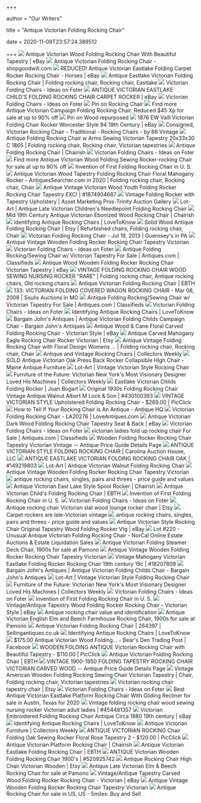 +++
        
author = "Our Writers"
        
title = "Antique Victorian Folding Rocking Chair"
        
date = 2020-11-09T23:57:24.389512
        
+++
[ ![](https://i.ebayimg.com/images/g/tuAAAOSwU1FaCQaM/s-l400.jpg)](https://i.ebayimg.com/images/g/tuAAAOSwU1FaCQaM/s-l400.jpg) Antique Victorian Wood Folding Rocking Chair With Beautiful Tapestry | eBay
[ ![](http://sgwmscdnimages.azureedge.net/81/11-30-2019/64136243074228sgsa.JPG)](http://sgwmscdnimages.azureedge.net/81/11-30-2019/64136243074228sgsa.JPG) Antique Victorian Folding Rocking Chair - shopgoodwill.com
[ ![](https://i.ebayimg.com/images/g/z-kAAOSwE0JY-sln/s-l400.jpg)](https://i.ebayimg.com/images/g/z-kAAOSwE0JY-sln/s-l400.jpg) REDUCED! Antique Victorian Eastlake Folding Carpet Rocker Rocking Chair -  Horses | eBay
[ ![](https://i.pinimg.com/originals/d2/e9/2a/d2e92afc34ef296c654239b8bb483ed7.jpg)](https://i.pinimg.com/originals/d2/e9/2a/d2e92afc34ef296c654239b8bb483ed7.jpg) Antique Eastlake Victorian Folding Rocking Chair | Folding rocking chair, Rocking  chair, Eastlake
[ ![](https://foter.com/photos/244/antique-victorian-wood-folding-rocking-chair-antique-is-a-bit-of-an-overstatement-seeing-it-bears-a-label-about-how-much-used-etc-it-is-the-spitting-image-of-one-i-bought-new-for-10-00-in-a-furniture.jpg?s=ts3)](https://foter.com/photos/244/antique-victorian-wood-folding-rocking-chair-antique-is-a-bit-of-an-overstatement-seeing-it-bears-a-label-about-how-much-used-etc-it-is-the-spitting-image-of-one-i-bought-new-for-10-00-in-a-furniture.jpg?s=ts3) Victorian Folding Chairs - Ideas on Foter
[ ![](https://i.ebayimg.com/images/g/y-YAAOSw2x1XKryR/s-l400.jpg)](https://i.ebayimg.com/images/g/y-YAAOSw2x1XKryR/s-l400.jpg) ANTIQUE VICTORIAN EASTLAKE CHILD'S FOLDING ROCKING CHAIR CARPET ROCKER |  eBay
[ ![](https://foter.com/photos/title/victorian-folding-chairs.jpg)](https://foter.com/photos/title/victorian-folding-chairs.jpg) Victorian Folding Chairs - Ideas on Foter
[ ![](https://i.pinimg.com/600x315/0b/17/4e/0b174e2753aa96e5e68c2f9eeab8b3c9.jpg)](https://i.pinimg.com/600x315/0b/17/4e/0b174e2753aa96e5e68c2f9eeab8b3c9.jpg) Pin on Rocking Chair
[ ![](https://pixl.varagesale.com/http://s3.amazonaws.com/hopshop-image-store-production/34008515/b58468309ab81839797125ed9e2a8751.jpg?_ver=large_uploader_thumbnail&w=640&h=640&fit=crop&s=ed6730f6b5e4648f64c4e85a81a7de39)](https://pixl.varagesale.com/http://s3.amazonaws.com/hopshop-image-store-production/34008515/b58468309ab81839797125ed9e2a8751.jpg?_ver=large_uploader_thumbnail&w=640&h=640&fit=crop&s=ed6730f6b5e4648f64c4e85a81a7de39) Find more Antique Victorian Campaign Folding Rocking Chair. Reduced $45 Xp  for sale at up to 90% off
[ ![](https://i.pinimg.com/originals/76/1b/1c/761b1c5ae97c1530c9621c8e02bf2bd3.jpg)](https://i.pinimg.com/originals/76/1b/1c/761b1c5ae97c1530c9621c8e02bf2bd3.jpg) Pin on Wood repurposed
[ ![](https://i.ebayimg.com/images/g/aJEAAOSwlLlcD84j/s-l400.jpg)](https://i.ebayimg.com/images/g/aJEAAOSwlLlcD84j/s-l400.jpg) 1876 EW Vaill Victorian Folding Chair Rocker Worcester Style 94 19th  Century | eBay
[ ![](https://st.hzcdn.com/simgs/eba1dcf30ac7a61a_4-1702/home-design.jpg)](https://st.hzcdn.com/simgs/eba1dcf30ac7a61a_4-1702/home-design.jpg) Consigned, Victorian Rocking Chair - Traditional - Rocking Chairs - by 86  Vintage
[ ![](https://i.pinimg.com/originals/bc/d3/d7/bcd3d74e36980d9951d6adb2072f469b.jpg)](https://i.pinimg.com/originals/bc/d3/d7/bcd3d74e36980d9951d6adb2072f469b.jpg) Antique Folding Rocking Chair w Arms Sewing Victorian Tapestry 20x33x30 C  1865 | Folding rocking chair, Rocking chair, Victorian tapestries
[ ![](https://chairish-prod.freetls.fastly.net/image/product/sized/d58bd67f-0a0f-4876-8e3c-c7a13a543330/antique-folding-rocking-chair-0033?aspect=fit&height=1600&width=1600)](https://chairish-prod.freetls.fastly.net/image/product/sized/d58bd67f-0a0f-4876-8e3c-c7a13a543330/antique-folding-rocking-chair-0033?aspect=fit&height=1600&width=1600) Antique Folding Rocking Chair | Chairish
[ ![](https://foter.com/photos/244/victorian-folding-tapestry-chair.jpg?s=pi)](https://foter.com/photos/244/victorian-folding-tapestry-chair.jpg?s=pi) Victorian Folding Chairs - Ideas on Foter
[ ![](https://pixl.varagesale.com/http://s3.amazonaws.com/hopshop-image-store-production/141923748/15d64a625447fefa655e61a9656e8d47.jpg?_ver=large_uploader_thumbnail&w=640&h=640&fit=crop&s=ac6b8ab1f0f524e4efe2bbe08d33aac5)](https://pixl.varagesale.com/http://s3.amazonaws.com/hopshop-image-store-production/141923748/15d64a625447fefa655e61a9656e8d47.jpg?_ver=large_uploader_thumbnail&w=640&h=640&fit=crop&s=ac6b8ab1f0f524e4efe2bbe08d33aac5) Find more Antique Victorian Wood Folding Sewing Rocker-rocking Chair for  sale at up to 90% off
[ ![](http://www.jcollignon.com/images/collignon%20chair5.jpg)](http://www.jcollignon.com/images/collignon%20chair5.jpg) Invention of First Folding Rocking Chair in U. S.
[ ![](https://i.pinimg.com/originals/a4/7c/66/a47c6634324ea68aa201359a53953173.png)](https://i.pinimg.com/originals/a4/7c/66/a47c6634324ea68aa201359a53953173.png) Antique Victorian Wood Tapestry Folding Rocking Chair Floral Mahogany Rocker  - AntiquesSearcher.com in 2020 | Folding rocking chair, Rocking chair, Chair
[ ![](https://thumbs.worthpoint.com/zoom/images2/1/0617/29/antique-vintage-victorian-wood-youth_1_e214d51c00e5b06509d72f5f9114197d.jpg)](https://thumbs.worthpoint.com/zoom/images2/1/0617/29/antique-vintage-victorian-wood-youth_1_e214d51c00e5b06509d72f5f9114197d.jpg) Antique Vintage Victorian Wood Youth Folding Rocker Rocking Chair Tapestry  EXC! | #1874904687
[ ![](https://media.sandhills.com/img.axd?id=4159414505&wid=&p=&ext=&w=0&h=0&t=&lp=&c=True&wt=False&sz=Max&rt=0&checksum=BbChRLVIN72kVDHncshvRoseJSImZT4j)](https://media.sandhills.com/img.axd?id=4159414505&wid=&p=&ext=&w=0&h=0&t=&lp=&c=True&wt=False&sz=Max&rt=0&checksum=BbChRLVIN72kVDHncshvRoseJSImZT4j) Vintage Folding Rocker with Tapestry Upholstery | Asset Marketing  Pros-Trinity Auction Gallery
[ ![](https://static1.lot-art.com/public/upl/8/Antique-Late-Victorian-Childrens-Needlepoint-Folding-Rocking-Chair_1567403109_5894.jpg)](https://static1.lot-art.com/public/upl/8/Antique-Late-Victorian-Childrens-Needlepoint-Folding-Rocking-Chair_1567403109_5894.jpg) Lot-Art | Antique Late Victorian Children's Needlepoint Folding Rocking  Chair
[ ![](https://chairish-prod.freetls.fastly.net/image/product/master/5fa3884d-a43b-4ca1-9c07-c7f59595ebff/mid-19th-century-antique-victorian-ebonized-wood-rocking-chair-6200)](https://chairish-prod.freetls.fastly.net/image/product/master/5fa3884d-a43b-4ca1-9c07-c7f59595ebff/mid-19th-century-antique-victorian-ebonized-wood-rocking-chair-6200) Mid 19th Century Antique Victorian Ebonized Wood Rocking Chair | Chairish
[ ![](https://cf.ltkcdn.net/antiques/images/std/263706-400x400-folding-rocking-chair.png)](https://cf.ltkcdn.net/antiques/images/std/263706-400x400-folding-rocking-chair.png) Identifying Antique Rocking Chairs | LoveToKnow
[ ![](https://i.pinimg.com/originals/9d/ee/df/9deedf77f4512231f9980a3b01ae8c36.jpg)](https://i.pinimg.com/originals/9d/ee/df/9deedf77f4512231f9980a3b01ae8c36.jpg) Solid Wood Antique Folding Rocking Chair | Etsy | Refurbished chairs, Folding  rocking chair, Chair
[ ![](https://p1.liveauctioneers.com/663/42095/18330911_1_x.jpg?auto=webp&format=pjpg&version=1371261608&width=512)](https://p1.liveauctioneers.com/663/42095/18330911_1_x.jpg?auto=webp&format=pjpg&version=1371261608&width=512) Victorian Folding Rocking Chair - Jul 19, 2013 | Guernsey's in PA
[ ![](http://ancientpoint.com/imgs/a/l/b/x/w/antique_vintage_wooden_folding_rocker_rocking_chair_tapestry_victorian_2_lgw.jpg)](http://ancientpoint.com/imgs/a/l/b/x/w/antique_vintage_wooden_folding_rocker_rocking_chair_tapestry_victorian_2_lgw.jpg) Antique Vintage Wooden Folding Rocker Rocking Chair Tapestry Victorian
[ ![](https://foter.com/photos/268/antique-victorian-rocking-chair-rocker-folding-gothic-faux-bamboo.jpg?s=pi)](https://foter.com/photos/268/antique-victorian-rocking-chair-rocker-folding-gothic-faux-bamboo.jpg?s=pi) Victorian Folding Chairs - Ideas on Foter
[ ![](http://www.antiques.com/vendor_item_images/ori_9554_2129335069_1149050_IMG_1649.jpg)](http://www.antiques.com/vendor_item_images/ori_9554_2129335069_1149050_IMG_1649.jpg) Antique Folding Rocking/Sewing Chair w/ Victorian Tapestry For Sale |  Antiques.com | Classifieds
[ ![](https://i.ebayimg.com/images/g/OrcAAOSwsVZeTZbv/s-l300.jpg)](https://i.ebayimg.com/images/g/OrcAAOSwsVZeTZbv/s-l300.jpg) Antique Wood Wooden Folding Rocker Rocking Chair Victorian Tapestry | eBay
[ ![](https://i.pinimg.com/170x/e7/be/7f/e7be7f80f9579133d24cb883de2a7d3e--vintage-rocking-chair-vintage-chairs.jpg)](https://i.pinimg.com/170x/e7/be/7f/e7be7f80f9579133d24cb883de2a7d3e--vintage-rocking-chair-vintage-chairs.jpg) VINTAGE FOLDING ROCKING CHAIR WOOD SEWING NURSING ROCKER "RARE" | Folding  rocking chair, Antique rocking chairs, Old rocking chairs
[ ![](https://ebth-com-production.imgix.net/2017/10/24/20/57/09/f36acd7e-a7c9-4f79-9e78-59478e053309/KDH_1311.jpg?ixlib=rb-3.1.0&w=880&h=880&fit=crop&crop=&auto=format)](https://ebth-com-production.imgix.net/2017/10/24/20/57/09/f36acd7e-a7c9-4f79-9e78-59478e053309/KDH_1311.jpg?ixlib=rb-3.1.0&w=880&h=880&fit=crop&crop=&auto=format) Antique Victorian Folding Rocking Chair | EBTH
[ ![](https://p1.liveauctioneers.com/171/15267/4975779_1_x.jpg?auto=webp&format=pjpg&version=1204231034&width=512)](https://p1.liveauctioneers.com/171/15267/4975779_1_x.jpg?auto=webp&format=pjpg&version=1204231034&width=512) 133: VICTORIAN FOLDING COVERED WAGON ROCKING CHAIR - Mar 08, 2008 | Soulis  Auctions in MO
[ ![](http://www.antiques.com/vendor_item_images/ori_9554_705032875_1149050_IMG_1652.jpg)](http://www.antiques.com/vendor_item_images/ori_9554_705032875_1149050_IMG_1652.jpg) Antique Folding Rocking/Sewing Chair w/ Victorian Tapestry For Sale |  Antiques.com | Classifieds
[ ![](https://foter.com/photos/244/victorian-folding-chairs-13.jpg?s=ts3)](https://foter.com/photos/244/victorian-folding-chairs-13.jpg?s=ts3) Victorian Folding Chairs - Ideas on Foter
[ ![](https://cf.ltkcdn.net/antiques/images/std/263672-699x450-identifying-antique-rocking-chairs.jpg)](https://cf.ltkcdn.net/antiques/images/std/263672-699x450-identifying-antique-rocking-chairs.jpg) Identifying Antique Rocking Chairs | LoveToKnow
[ ![](https://www.bargainjohn.com/wp-content/uploads/2015/01/W666CChildsChair.jpg)](https://www.bargainjohn.com/wp-content/uploads/2015/01/W666CChildsChair.jpg) Bargain John's Antiques | Antique Victorian Folding Childs Campaign Chair -  Bargain John's Antiques
[ ![](https://i.ebayimg.com/images/g/EFAAAOSwa29elYod/s-l300.jpg)](https://i.ebayimg.com/images/g/EFAAAOSwa29elYod/s-l300.jpg) Antique Wood & Cane Floral Carved Folding Rocking Chair - Victorian Style |  eBay
[ ![](https://i.etsystatic.com/10301319/r/il/55fe05/1396014663/il_570xN.1396014663_9gws.jpg)](https://i.etsystatic.com/10301319/r/il/55fe05/1396014663/il_570xN.1396014663_9gws.jpg) Antique Carved Mahogany Eagle Rocking Chair Rocker Victorian | Etsy
[ ![](https://i.pinimg.com/originals/b7/11/f8/b711f836f71ed261f0e5481b219b02e4.jpg)](https://i.pinimg.com/originals/b7/11/f8/b711f836f71ed261f0e5481b219b02e4.jpg) Antique Vintage Folding Rocking Chair with Floral Design Womens ... | Folding  rocking chair, Rocking chair, Chair
[ ![](https://d3h6k4kfl8m9p0.cloudfront.net/stories/6SdvUm6fpHoFLp4ai0s5aw-small.jpg)](https://d3h6k4kfl8m9p0.cloudfront.net/stories/6SdvUm6fpHoFLp4ai0s5aw-small.jpg) Antique and Vintage Rocking Chairs | Collectors Weekly
[ ![](https://cdn10.bigcommerce.com/s-3u92md1/products/486/images/4061/16176_2__96202.1559312599.1280.1280.JPG?c=2)](https://cdn10.bigcommerce.com/s-3u92md1/products/486/images/4061/16176_2__96202.1559312599.1280.1280.JPG?c=2) SOLD Antique Victorian Oak Press Back Rocker Collapsible High Chair - Maine  Antique Furniture
[ ![](https://static1.lot-art.com/public/upl/88/Vintage-Victorian-Style-Rocking-Chair_1567245484_8791.jpg)](https://static1.lot-art.com/public/upl/88/Vintage-Victorian-Style-Rocking-Chair_1567245484_8791.jpg) Lot-Art | Vintage Victorian Style Rocking Chair
[ ![](https://www.collectorsweekly.com/uploads/2017/06/08001739/lead-chair.jpg)](https://www.collectorsweekly.com/uploads/2017/06/08001739/lead-chair.jpg) Furniture of the Future: Victorian New York's Most Visionary Designer Loved  His Machines | Collectors Weekly
[ ![](https://cdn.joanbogart.com/productImages/457a.jpg)](https://cdn.joanbogart.com/productImages/457a.jpg) Eastlake Victorian Childs Folding Rocker | Joan Bogart
[ ![](https://thumbs.worthpoint.com/zoom/images1/1/0413/03/original-1930s-folding-rocking-chair_1_69c64ed168bb7dcd4800d85edfa7fccc.jpg)](https://thumbs.worthpoint.com/zoom/images1/1/0413/03/original-1930s-folding-rocking-chair_1_69c64ed168bb7dcd4800d85edfa7fccc.jpg) Original 1930s Folding Rocking Chair Vintage Antique Walnut Albert M Lock &  Son | #430100393
[ ![](https://www.picclickimg.com/d/l400/pict/254608385864_/Antique-Victorian-Style-Folding-Rocking-Chair.jpg)](https://www.picclickimg.com/d/l400/pict/254608385864_/Antique-Victorian-Style-Folding-Rocking-Chair.jpg) VINTAGE VICTORIAN STYLE Upholstered Folding Rocking Chair - $269.00 |  PicClick
[ ![](https://www.antique-hq.com/wp-content/uploads/2018/10/Hitchcock-and-Windsor-Rocking-Chairs-1.jpg)](https://www.antique-hq.com/wp-content/uploads/2018/10/Hitchcock-and-Windsor-Rocking-Chairs-1.jpg) How to Tell If Your Rocking Chair is An Antique - Antique HQ
[ ![](https://d2wbzw6bnum9uw.cloudfront.net/media/images/d000178/items/20276/dsc_0037.jpg)](https://d2wbzw6bnum9uw.cloudfront.net/media/images/d000178/items/20276/dsc_0037.jpg) Victorian Folding Rocking Chair - LA20276 | LoveAntiques.com
[ ![](https://i.ebayimg.com/images/g/87sAAOSwodlatq0k/s-l300.jpg)](https://i.ebayimg.com/images/g/87sAAOSwodlatq0k/s-l300.jpg) Antique Victorian Dark Wood Folding Rocking Chair Tapestry Seat & Back |  eBay
[ ![](https://foter.com/photos/268/365-antique-victorian-folding-rocking-chair-1.jpg?s=pi)](https://foter.com/photos/268/365-antique-victorian-folding-rocking-chair-1.jpg?s=pi) Victorian Folding Chairs - Ideas on Foter
[ ![](http://www.antiques.com/vendor_item_images/ori_4149_1415307257_1133469_antique_folding_chair_003.jpg)](http://www.antiques.com/vendor_item_images/ori_4149_1415307257_1133469_antique_folding_chair_003.jpg) victorian ladies fold up rocking chair For Sale | Antiques.com | Classifieds
[ ![](https://www.antiquesnavigator.com/archive/2018/07/08/113119024584.jpg)](https://www.antiquesnavigator.com/archive/2018/07/08/113119024584.jpg) Wooden Folding Rocker Rocking Chair Tapestry Victorian Vintage -- Antique  Price Guide Details Page
[ ![](https://media.sandhills.com/img.axd?id=6045925075&wid=&p=&ext=&w=0&h=0&t=&lp=&c=True&wt=False&sz=Max&rt=0&checksum=MfO2qZlnKHt97aUSW7SQvCQs0IeZJfe0)](https://media.sandhills.com/img.axd?id=6045925075&wid=&p=&ext=&w=0&h=0&t=&lp=&c=True&wt=False&sz=Max&rt=0&checksum=MfO2qZlnKHt97aUSW7SQvCQs0IeZJfe0) ANTIQUE VICTORIAN STYLE FOLDING ROCKING CHAIR | Carolina Auction House, LLC
[ ![](https://thumbs.worthpoint.com/zoom/images1/1/0411/25/antique-eastlake-victorian-folding_1_6c074b2ab858c7571244048810b3aa2a.jpg)](https://thumbs.worthpoint.com/zoom/images1/1/0411/25/antique-eastlake-victorian-folding_1_6c074b2ab858c7571244048810b3aa2a.jpg) ANTIQUE EASTLAKE VICTORIAN FOLDING ROCKING CHAIR OAK | #149219803
[ ![](https://static1.lot-art.com/public/upl/56/Antique-Victorian-Walnut-Folding-Rocking-Chair_1567165686_7620.jpg)](https://static1.lot-art.com/public/upl/56/Antique-Victorian-Walnut-Folding-Rocking-Chair_1567165686_7620.jpg) Lot-Art | Antique Victorian Walnut Folding Rocking Chair
[ ![](http://ancientpoint.com/imgs/a/l/b/x/w/antique_vintage_wooden_folding_rocker_rocking_chair_tapestry_victorian_9_lgw.jpg)](http://ancientpoint.com/imgs/a/l/b/x/w/antique_vintage_wooden_folding_rocker_rocking_chair_tapestry_victorian_9_lgw.jpg) Antique Vintage Wooden Folding Rocker Rocking Chair Tapestry Victorian
[ ![](https://img.carters.com.au/300x300/67bb0cd4f10fea5186abff51f0dae58a.jpg)](https://img.carters.com.au/300x300/67bb0cd4f10fea5186abff51f0dae58a.jpg) antique rocking chairs, singles, pairs and threes - price guide and values
[ ![](https://chairish-prod.freetls.fastly.net/image/product/master/9c6eae18-cafd-41f3-9a87-04f13aa79229/antique-victorian-east-lake-style-spool-rocker-4317)](https://chairish-prod.freetls.fastly.net/image/product/master/9c6eae18-cafd-41f3-9a87-04f13aa79229/antique-victorian-east-lake-style-spool-rocker-4317) Antique Victorian East Lake Style Spool Rocker | Chairish
[ ![](https://ebth-com-production.imgix.net/2018/03/27/19/41/45/f2c8553c-20d9-4a86-8979-c2e7128dd49f/EMC_8899.JPG?ixlib=rb-3.1.0&w=880&h=880&fit=crop&crop=&auto=format)](https://ebth-com-production.imgix.net/2018/03/27/19/41/45/f2c8553c-20d9-4a86-8979-c2e7128dd49f/EMC_8899.JPG?ixlib=rb-3.1.0&w=880&h=880&fit=crop&crop=&auto=format) Antique Victorian Child's Folding Rocking Chair | EBTH
[ ![](http://www.jcollignon.com/images/mychair.jpg)](http://www.jcollignon.com/images/mychair.jpg) Invention of First Folding Rocking Chair in U. S.
[ ![](https://foter.com/photos/244/victorian-folding-chairs-10.jpg?s=pi)](https://foter.com/photos/244/victorian-folding-chairs-10.jpg?s=pi) Victorian Folding Chairs - Ideas on Foter
[ ![](https://i.etsystatic.com/6130739/r/il/09e3c7/1234201784/il_570xN.1234201784_2942.jpg)](https://i.etsystatic.com/6130739/r/il/09e3c7/1234201784/il_570xN.1234201784_2942.jpg) Antique rocking chair Victorian slat wood lounge rocker chair | Etsy
[ ![](https://www.dailyherald.com/storyimage/DA/20160925/entlife/160929385/AR/0/AR-160929385.jpg&updated=201609231537&MaxW=900&maxH=900&noborder&Q=80)](https://www.dailyherald.com/storyimage/DA/20160925/entlife/160929385/AR/0/AR-160929385.jpg&updated=201609231537&MaxW=900&maxH=900&noborder&Q=80) Carpet rockers are late-Victorian vintage
[ ![](https://img.carters.com.au/300x300/cb3c4353bb7c79abf5501dc3f0eb3059.jpg)](https://img.carters.com.au/300x300/cb3c4353bb7c79abf5501dc3f0eb3059.jpg) antique rocking chairs, singles, pairs and threes - price guide and values
[ ![](https://i.ebayimg.com/images/g/NTwAAOSwoGpfDOWs/s-l400.jpg)](https://i.ebayimg.com/images/g/NTwAAOSwoGpfDOWs/s-l400.jpg) Antique Victorian Style Rocking Chair Original Tapestry Wood Folding Rocker  Vtg | eBay
[ ![](https://xpert.b-cdn.net/norcalonlineauctions/236/7598-94776.jpg)](https://xpert.b-cdn.net/norcalonlineauctions/236/7598-94776.jpg) Lot #220 - Unusual Antique Victorian Folding Rocking Chair - NorCal Online  Estate Auctions & Estate Liquidation Sales
[ ![](https://cdn20.pamono.com/p/g/7/0/703465_xoxb7k6v33/antique-victorian-folding-steamer-deck-chair-1900s-1.jpg)](https://cdn20.pamono.com/p/g/7/0/703465_xoxb7k6v33/antique-victorian-folding-steamer-deck-chair-1900s-1.jpg) Antique Victorian Folding Steamer Deck Chair, 1900s for sale at Pamono
[ ![](http://ancientpoint.com/imgs/a/l/b/x/w/antique_vintage_wooden_folding_rocker_rocking_chair_tapestry_victorian_5_lgw.jpg)](http://ancientpoint.com/imgs/a/l/b/x/w/antique_vintage_wooden_folding_rocker_rocking_chair_tapestry_victorian_5_lgw.jpg) Antique Vintage Wooden Folding Rocker Rocking Chair Tapestry Victorian
[ ![](https://thumbs.worthpoint.com/wpimages/images/images1/2/0703/27/2_7a4513c5c88574af8c4aedf2d457c2c4.jpg)](https://thumbs.worthpoint.com/wpimages/images/images1/2/0703/27/2_7a4513c5c88574af8c4aedf2d457c2c4.jpg) Vintage Mahogany Victorian Eastlake Folding Rocker Rocking Chair 19th  century 19c | #18207809
[ ![](https://www.bargainjohn.com/wp-content/uploads/2017/05/W378CChair.jpg)](https://www.bargainjohn.com/wp-content/uploads/2017/05/W378CChair.jpg) Bargain John's Antiques | Antique Victorian Folding Childs Chair - Bargain  John's Antiques
[ ![](https://static1.lot-art.com/public/upl/76/18dal111m076-vintage_victorian_style-09.5.18-ebth_1567317559_3817-thumb.jpg)](https://static1.lot-art.com/public/upl/76/18dal111m076-vintage_victorian_style-09.5.18-ebth_1567317559_3817-thumb.jpg) Lot-Art | Vintage Victorian Style Folding Rocking Chair
[ ![](https://d3h6k4kfl8m9p0.cloudfront.net/uploads/2017/06/07105942/bk-museum-side-chairs.jpg)](https://d3h6k4kfl8m9p0.cloudfront.net/uploads/2017/06/07105942/bk-museum-side-chairs.jpg) Furniture of the Future: Victorian New York's Most Visionary Designer Loved  His Machines | Collectors Weekly
[ ![](https://foter.com/photos/236/victorian-folding-chair-antique-tapestry.jpg?s=pi)](https://foter.com/photos/236/victorian-folding-chair-antique-tapestry.jpg?s=pi) Victorian Folding Chairs - Ideas on Foter
[ ![](http://www.jcollignon.com/images/poster.gif)](http://www.jcollignon.com/images/poster.gif) Invention of First Folding Rocking Chair in U. S.
[ ![](https://i.ebayimg.com/images/g/6wcAAOSwpMNeuE9h/s-l300.jpg)](https://i.ebayimg.com/images/g/6wcAAOSwpMNeuE9h/s-l300.jpg) Vintage/Antique Tapestry Wood Folding Rocker Rocking Chair - Victorian  Style | eBay
[ ![](https://i.imgur.com/r8oGqMN.jpg)](https://i.imgur.com/r8oGqMN.jpg) Antique rocking chair value and identification
[ ![](https://cdn20.pamono.com/p/g/7/3/736078_3mrytshspu/antique-victorian-english-elm-and-beech-farmhouse-rocking-chair-1900s-5.jpg)](https://cdn20.pamono.com/p/g/7/3/736078_3mrytshspu/antique-victorian-english-elm-and-beech-farmhouse-rocking-chair-1900s-5.jpg) Antique Victorian English Elm and Beech Farmhouse Rocking Chair, 1900s for  sale at Pamono
[ ![](https://www.sellingantiques.co.uk/photosnew/dealer_somersetantiques/dealer_somersetantiques_full_1392334321641-9975950429.jpg)](https://www.sellingantiques.co.uk/photosnew/dealer_somersetantiques/dealer_somersetantiques_full_1392334321641-9975950429.jpg) Antique Victorian Folding Rocking Chair | 264397 | Sellingantiques.co.uk
[ ![](https://cf.ltkcdn.net/antiques/images/std/263674-400x400-Einar_Heiberg_Boston_Rocker-1938.jpg)](https://cf.ltkcdn.net/antiques/images/std/263674-400x400-Einar_Heiberg_Boston_Rocker-1938.jpg) Identifying Antique Rocking Chairs | LoveToKnow
[ ![](https://lookaside.fbsbx.com/lookaside/crawler/media/?media_id=454667761723617)](https://lookaside.fbsbx.com/lookaside/crawler/media/?media_id=454667761723617) $175.00 Antique Victorian Wood Folding... - Bear's Den Trading Post |  Facebook
[ ![](https://www.picclickimg.com/d/l400/pict/193083061973_/Vintage-Covered-Wooden-Folding-Rocker-Rocking-Chair-Tapestry.jpg)](https://www.picclickimg.com/d/l400/pict/193083061973_/Vintage-Covered-Wooden-Folding-Rocker-Rocking-Chair-Tapestry.jpg) WOODEN FOLDING ANTIQUE Victorian Rocking Chair with Beautiful Tapestry -  $110.00 | PicClick
[ ![](https://ebth-com-production.imgix.net/2016/11/07/22/53/09/7090128f-1742-49a8-bc59-8fb6a1dd705a/LAX149-7103.jpg?ixlib=rb-3.1.0&w=880&h=880&fit=crop&crop=&auto=format)](https://ebth-com-production.imgix.net/2016/11/07/22/53/09/7090128f-1742-49a8-bc59-8fb6a1dd705a/LAX149-7103.jpg?ixlib=rb-3.1.0&w=880&h=880&fit=crop&crop=&auto=format) Antique Victorian Folding Rocking Chair | EBTH
[ ![](https://www.antiquesnavigator.com/archive/2015/10/31/301778384033.jpg)](https://www.antiquesnavigator.com/archive/2015/10/31/301778384033.jpg) VINTAGE 1900-1950 FOLDING TAPESTRY ROCKING CHAIR VICTORIAN CARVED WOOD --  Antique Price Guide Details Page
[ ![](https://i.pinimg.com/originals/fd/c9/a3/fdc9a34234ac7f0fa328e92f98e9ce65.jpg)](https://i.pinimg.com/originals/fd/c9/a3/fdc9a34234ac7f0fa328e92f98e9ce65.jpg) Vintage American Wooden Folding Rocking Sewing Chair Victorian Tapestry |  Chair, Folding rocking chair, Victorian tapestries
[ ![](https://i.etsystatic.com/6130739/r/il/a2f85f/1149285284/il_570xN.1149285284_dn2p.jpg)](https://i.etsystatic.com/6130739/r/il/a2f85f/1149285284/il_570xN.1149285284_dn2p.jpg) Victorian rocking chair tapestry chair | Etsy
[ ![](https://foter.com/photos/206/antique-rocking-chair-ca-early-1900s.jpg?s=ts3)](https://foter.com/photos/206/antique-rocking-chair-ca-early-1900s.jpg?s=ts3) Victorian Folding Chairs - Ideas on Foter
[ ![](https://pixl.varagesale.com/http://s3.amazonaws.com/hopshop-image-store-production/139156886/c68fb6448cf347edf60ea09e3c8e2fd5.jpg?_ver=large&w=1500&h=1500&fit=max&s=0735716b02d2f0469f80574f1a1f66b2)](https://pixl.varagesale.com/http://s3.amazonaws.com/hopshop-image-store-production/139156886/c68fb6448cf347edf60ea09e3c8e2fd5.jpg?_ver=large&w=1500&h=1500&fit=max&s=0735716b02d2f0469f80574f1a1f66b2) Best Antique Victorian Eastlake Platform Rocking Chair With Gliding  Recliner for sale in Austin, Texas for 2020
[ ![](https://thumbs.worthpoint.com/zoom/images1/1/0613/05/vintage-folding-rocking-chair-wood_1_54bd5455ac49668c02083ab964fbc9b8.jpg)](https://thumbs.worthpoint.com/zoom/images1/1/0613/05/vintage-folding-rocking-chair-wood_1_54bd5455ac49668c02083ab964fbc9b8.jpg) Vintage folding rocking chair wood sewing nursing rocker Victorian adult  ladies | #454481357
[ ![](https://i.ebayimg.com/images/g/ZpYAAOSwhiZadjX4/s-l300.jpg)](https://i.ebayimg.com/images/g/ZpYAAOSwhiZadjX4/s-l300.jpg) Victorian Embroidered Folding Rocking Chair Antique Circa 1880 19th century  | eBay
[ ![](https://cf.ltkcdn.net/antiques/images/std/263703-400x400-Platform_Rocke_1940.jpg)](https://cf.ltkcdn.net/antiques/images/std/263703-400x400-Platform_Rocke_1940.jpg) Identifying Antique Rocking Chairs | LoveToKnow
[ ![](https://d3h6k4kfl8m9p0.cloudfront.net/stories/0FdwtQV9elBUiFtAQDgwKw-small.jpg)](https://d3h6k4kfl8m9p0.cloudfront.net/stories/0FdwtQV9elBUiFtAQDgwKw-small.jpg) Antique Victorian Furniture | Collectors Weekly
[ ![](https://www.picclickimg.com/d/l400/pict/264161816180_/Vintage-Victorian-Folding-Rocking-Chair-Antique-19th-century.jpg)](https://www.picclickimg.com/d/l400/pict/264161816180_/Vintage-Victorian-Folding-Rocking-Chair-Antique-19th-century.jpg) ANTIQUE VICTORIAN ROCKING Chair Folding Oak Sewing Rocker Floral Rose  Tapestry 2 - $120.00 | PicClick
[ ![](https://chairish-prod.freetls.fastly.net/image/product/sized/f1f0697d-57f0-4c11-b89a-8e7df07cf8ce/antique-victorian-platform-rocking-chair-7749?aspect=fit&width=640&height=640)](https://chairish-prod.freetls.fastly.net/image/product/sized/f1f0697d-57f0-4c11-b89a-8e7df07cf8ce/antique-victorian-platform-rocking-chair-7749?aspect=fit&width=640&height=640) Antique Victorian Platform Rocking Chair | Chairish
[ ![](https://ebth-com-production.imgix.net/2017/08/25/10/45/52/ee87d50a-0f12-4e07-bf45-00b570210dfd/DSC_0172.jpg?ixlib=rb-3.1.0&w=880&h=880&fit=crop&crop=&auto=format)](https://ebth-com-production.imgix.net/2017/08/25/10/45/52/ee87d50a-0f12-4e07-bf45-00b570210dfd/DSC_0172.jpg?ixlib=rb-3.1.0&w=880&h=880&fit=crop&crop=&auto=format) Antique Victorian Eastlake Folding Rocking Chair | EBTH
[ ![](https://thumbs.worthpoint.com/zoom/images4/1/0314/20/antique-victorian-wooden-folding_1_e75887c2809cecb8b1d86df568cbb7c9.jpg)](https://thumbs.worthpoint.com/zoom/images4/1/0314/20/antique-victorian-wooden-folding_1_e75887c2809cecb8b1d86df568cbb7c9.jpg) ANTIQUE Victorian Wooden Folding Rocking Chair 1900's | #520925742
[ ![](https://i.etsystatic.com/8339919/r/il/f854f2/1724310449/il_570xN.1724310449_owg8.jpg)](https://i.etsystatic.com/8339919/r/il/f854f2/1724310449/il_570xN.1724310449_owg8.jpg) Antique Rocking Chair High Chair Victorian Wooden | Etsy
[ ![](https://cdn20.pamono.com/p/s/4/3/430737_uacrfv7dkh/antique-late-victorian-elm-beech-rocking-chair.jpg)](https://cdn20.pamono.com/p/s/4/3/430737_uacrfv7dkh/antique-late-victorian-elm-beech-rocking-chair.jpg) Antique Late Victorian Elm & Beech Rocking Chair for sale at Pamono
[ ![](https://i.ebayimg.com/images/g/ZqwAAOSwW5RfEj~A/s-l300.jpg)](https://i.ebayimg.com/images/g/ZqwAAOSwW5RfEj~A/s-l300.jpg) Vintage/Antique Tapestry Carved Wood Folding Rocker Rocking Chair -  Victorian | eBay
[ ![](http://ancientpoint.com/imgs/a/l/b/x/w/antique_vintage_wooden_folding_rocker_rocking_chair_tapestry_victorian_10_lgw.jpg)](http://ancientpoint.com/imgs/a/l/b/x/w/antique_vintage_wooden_folding_rocker_rocking_chair_tapestry_victorian_10_lgw.jpg) Antique Vintage Wooden Folding Rocker Rocking Chair Tapestry Victorian
[ ![](https://img.5milesapp.com/image/upload/f_auto,t_i300/v1603904745/item/iotqyktf404tlcs7rg4r.jpg)](https://img.5milesapp.com/image/upload/f_auto,t_i300/v1603904745/item/iotqyktf404tlcs7rg4r.jpg) Antique Rocking Chair for sale in US, US - 5miles: Buy and Sell
